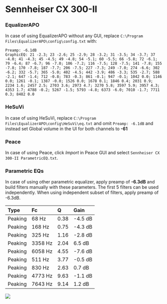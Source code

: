# Sennheiser CX 300-II

### EqualizerAPO
In case of using EqualizerAPO without any GUI, replace `C:\Program Files\EqualizerAPO\config\config.txt`
with:
```
Preamp: -6.1dB
GraphicEQ: 21 -2.3; 23 -2.6; 25 -2.9; 28 -3.2; 31 -3.5; 34 -3.7; 37 -4.0; 41 -4.3; 45 -4.5; 49 -4.8; 54 -5.1; 60 -5.5; 66 -5.8; 72 -6.1; 79 -6.4; 87 -6.7; 96 -7.0; 106 -7.2; 116 -7.5; 128 -7.5; 141 -7.8; 155 -7.8; 170 -7.8; 187 -7.7; 206 -7.5; 227 -7.3; 249 -7.0; 274 -6.6; 302 -6.2; 332 -5.7; 365 -5.0; 402 -4.5; 442 -3.9; 486 -3.3; 535 -2.7; 588 -2.1; 647 -1.4; 712 -0.8; 783 -0.3; 861 -0.1; 947 -0.1; 1042 0.0; 1146 0.0; 1261 -0.1; 1387 -0.0; 1526 0.0; 1678 0.1; 1846 0.4; 2031 0.9; 2234 1.6; 2457 2.5; 2703 3.6; 2973 4.7; 3270 5.8; 3597 5.9; 3957 4.3; 4353 1.7; 4788 -0.2; 5267 -1.5; 5793 -4.8; 6373 -6.0; 7010 -1.7; 7711 0.3; 8482 0.0
```

### HeSuVi
In case of using HeSuVi, replace `C:\Program Files\EqualizerAPO\config\HeSuVi\eq.txt` and omit `Preamp:
-6.1dB` and instead set Global volume in the UI for both channels to **-61**

### Peace
In case of using Peace, click *Import* in Peace GUI and select `Sennheiser CX 300-II ParametricEQ.txt`.

### Parametric EQs
In case of using other parametric equalizer, apply preamp of **-6.3dB** and build filters manually
with these parameters. The first 5 filters can be used independently.
When using independent subset of filters, apply preamp of -6.3dB.

| Type    | Fc      |    Q | Gain    |
|:--------|:--------|:-----|:--------|
| Peaking | 68 Hz   | 0.38 | -4.5 dB |
| Peaking | 168 Hz  | 0.75 | -4.3 dB |
| Peaking | 325 Hz  | 1.16 | -2.8 dB |
| Peaking | 3358 Hz | 2.04 | 6.5 dB  |
| Peaking | 6058 Hz | 4.55 | -7.6 dB |
| Peaking | 511 Hz  | 3.77 | -0.5 dB |
| Peaking | 830 Hz  | 2.63 | 0.7 dB  |
| Peaking | 4773 Hz | 9.63 | -1.1 dB |
| Peaking | 7643 Hz | 9.14 | 1.2 dB  |

![](https://raw.githubusercontent.com/jaakkopasanen/AutoEq/master/results/headphonecom/sbaf-serious/Sennheiser%20CX%20300-II/Sennheiser%20CX%20300-II.png)
